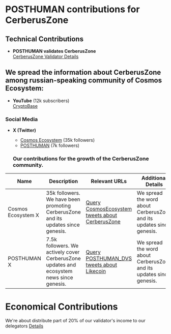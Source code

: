 # POSTHUMAN contributions for CerberusZone

## Technical Contributions
- **POSTHUMAN validates CerberusZone**  
  [CerberusZone Validator Details]()
  
## We spread the information about CerberusZone among russian-speaking community of Cosmos Ecosystem:
- **YouTube** (12k subscribers)  
  [CryptoBase](https://www.youtube.com/@CRYPTOBASED)

### Social Media
- **X (Twitter)**  
  - [Cosmos Ecosystem](https://x.com/CosmosEcosystem) (35k followers)  
  - [POSTHUMAN](https://x.com/POSTHUMAN_DVS) (7k followers)

  ### Our contributions for the growth of the CerberusZone community.

| Name               | Description                                              | Relevant URLs                                                                                      | Additional Details                                          |
|--------------------|-----------------------------------------------------------|---------------------------------------------------------------------------------------------------|--------------------------------------------------------------|
| Cosmos Ecosystem X | 35k followers. We have been promoting CerberusZone and its updates since genesis. | [Query CosmosEcosystem tweets about CerberusZone](https://x.com/search?q=from%3ACosmosEcosystem%20(CerberusZone%20)&src=typed_query&f=live) | We spread the word about CerberusZone and its updates since genesis. |
| POSTHUMAN X        | 7.5k followers. We actively cover CerberusZone updates and ecosystem news since genesis. | [Query POSTHUMAN_DVS tweets about Likecoin](https://x.com/search?q=from%3APOSTHUMAN_DVS%20(CerberusZone%20)&src=typed_query&f=live) | We spread the word about CerberusZone and its updates since genesis. |

# Economical Contributions
 We're about distribute part of 20% of our validator's income to our delegators [Details](https://posthuman.digital/phmn)

